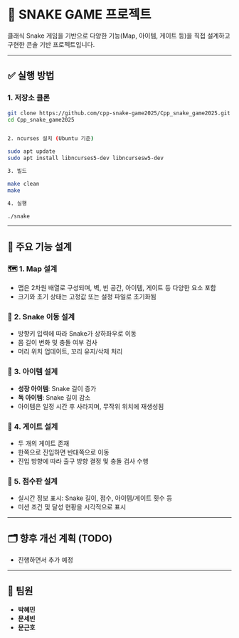 # 🐍 SNAKE GAME 프로젝트

클래식 Snake 게임을 기반으로 다양한 기능(Map, 아이템, 게이트 등)을 직접 설계하고 구현한 콘솔 기반 프로젝트입니다.

---

## ✅ 실행 방법

### 1. 저장소 클론  
```bash  
git clone https://github.com/cpp-snake-game2025/Cpp_snake_game2025.git
cd Cpp_snake_game2025


2. ncurses 설치 (Ubuntu 기준)

sudo apt update  
sudo apt install libncurses5-dev libncursesw5-dev  

3. 빌드

make clean  
make  

4. 실행

./snake  

```
---


## 🔧 주요 기능 설계

### 🗺️ **1. Map 설계**
- 맵은 2차원 배열로 구성되며, 벽, 빈 공간, 아이템, 게이트 등 다양한 요소 포함
- 크기와 초기 상태는 고정값 또는 설정 파일로 초기화됨

### 🐍 **2. Snake 이동 설계**
- 방향키 입력에 따라 Snake가 상하좌우로 이동
- 몸 길이 변화 및 충돌 여부 검사
- 머리 위치 업데이트, 꼬리 유지/삭제 처리

### 🍎 **3. 아이템 설계**
- **성장 아이템**: Snake 길이 증가
- **독 아이템**: Snake 길이 감소
- 아이템은 일정 시간 후 사라지며, 무작위 위치에 재생성됨

### 🚪 **4. 게이트 설계**
- 두 개의 게이트 존재
- 한쪽으로 진입하면 반대쪽으로 이동
- 진입 방향에 따라 출구 방향 결정 및 충돌 검사 수행

### 🧮 **5. 점수판 설계**
- 실시간 정보 표시: Snake 길이, 점수, 아이템/게이트 횟수 등
- 미션 조건 및 달성 현황을 시각적으로 표시

---

## 🗂️ 향후 개선 계획 (TODO)
- 진행하면서 추가 예정

---

## 👥 팀원
- **박혜민**
- **문세빈**
- **문근호**


